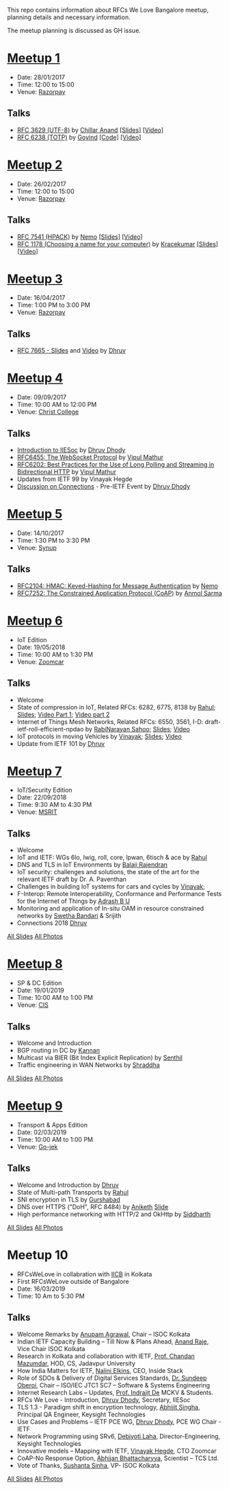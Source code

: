 This repo contains information about RFCs We Love Bangalore meetup, planning details and necessary information.

The meetup planning is discussed as GH issue.

# [Meetup 1](https://github.com/rfcswelove/rfcs_we_love/issues/1)

- Date: 28/01/2017
- Time: 12:00  to 15:00
- Venue: [Razorpay](https://where.rzp.io)

## Talks

- [RFC 3629 (UTF-8)](https://tools.ietf.org/html/rfc3629) by [Chillar Anand](https://twitter.com/ChillarAnand) [[Slides]](https://chillaranand.github.io/unicode/) [[Video]](https://www.youtube.com/watch?v=nQVMljKldvo)
- [RFC 6238 (TOTP)](https://tools.ietf.org/html/rfc6238) by [Govind](https://twitter.com/xgovindx) [[Code]](https://gist.github.com/GoWind/97cc76e3aa20b4c40e7c1c7bb74568ad) [[Video]](https://twitter.com/rfcs_we_love/status/825251870524395520)


# [Meetup 2](https://github.com/rfcswelove/rfcs_we_love/issues/5)

- Date: 26/02/2017
- Time: 12:00  to 15:00
- Venue: [Razorpay](https://where.rzp.io)

## Talks

- [RFC 7541 (HPACK)](https://tools.ietf.org/html/rfc7541) by [Nemo](https://github.com/captn3m0) [[Slides]]() [[Video]](https://t.co/ntKkyKgOq7)
- [RFC 1178 (Choosing a name for your computer)](https://tools.ietf.org/html/rfc1178) by [Kracekumar](https://github.com/kracekumar) [[Slides]](http://slides.com/kracekumarramaraju/naming-a-computer) [[Video]](https://t.co/zcbQb5Nico)

# [Meetup 3](https://github.com/rfcswelove/rfcs_we_love/issues/6)

- Date: 16/04/2017
- Time: 1:00 PM to 3:00 PM
- Venue: [Razorpay](https://where.rzp.io)

## Talks

- [RFC 7665 - Slides](https://github.com/dhruvdhody-huawei/ietf/blob/master/RFC%207665.pdf) and [Video](https://twitter.com/rfcs_we_love/status/853530315737841664) by [Dhruv](dhruvdhody-huawei)


# [Meetup 4](https://github.com/rfcswelove/rfcs_we_love/issues/7)

- Date: 09/09/2017
- Time: 10:00 AM to 12:00 PM
- Venue: [Christ College](https://goo.gl/maps/obFoavQdSy52)

## Talks

- [Introduction to IIESoc](https://github.com/dhruvdhody-huawei/iiesoc/blob/master/Introduction%20to%20IIESoc.pdf) by [Dhruv Dhody](https://github.com/dhruvdhody-huawei)
- [RFC6455: The WebSocket Protocol](https://gitpitch.com/VipulMathur/rfc-meetup-sep2017?grs=gitlab) by [Vipul Mathur](https://twitter.com/VipulMathur)
- [RFC6202: Best Practices for the Use of Long Polling and Streaming in Bidirectional HTTP](https://gitpitch.com/VipulMathur/rfc-meetup-sep2017?grs=gitlab) by [Vipul Mathur](https://twitter.com/VipulMathur)
- Updates from IETF 99 by Vinayak Hegde
- [Discussion on Connections](https://cdn.rawgit.com/dhruvdhody-huawei/iiesoc/172581b7/Connections.pdf) - Pre-IETF Event by [Dhruv Dhody](https://github.com/dhruvdhody-huawei)

# [Meetup 5](https://github.com/rfcswelove/rfcs_we_love/issues/8)

- Date: 14/10/2017
- Time: 1:30 PM to 3:30 PM
- Venue: [Synup](http://bit.ly/old-synup-office)

## Talks

- [RFC2104: HMAC: Keyed-Hashing for Message Authentication](http://slides.com/captn3m0/deck-9#/) by [Nemo](https://github.com/captn3m0)
- [RFC7252:  The Constrained Application Protocol (CoAP)](https://speakerd.s3.amazonaws.com/presentations/652da89359ea40bab194a5607f4bed2b/CoAP.pdf) by [Anmol Sarma](https://www.anmolsarma.in/)

# [Meetup 6](https://github.com/rfcswelove/rfcs_we_love/issues/12)

- IoT Edition
- Date: 19/05/2018
- Time: 10:00 AM to 1:30 PM
- Venue: [Zoomcar](https://goo.gl/maps/J3SbjeUaeRr)

## Talks 

- Welcome
- State of compression in IoT, Related RFCs: 6282, 6775, 8138 by [Rahul](https://www.linkedin.com/in/rahul-jadhav-a0485310);
[Slides](https://drive.google.com/open?id=1GYaC3R629ISdT1XcoTNgTG4_z_qHjGVB); [Video Part 1](https://youtu.be/yHa4ie1wqTY); [Video part 2](https://youtu.be/8g_am4DIhpE) 
- Internet of Things Mesh Networks, Related RFCs: 6550, 3561, I-D: draft-ietf-roll-efficient-npdao by [RabiNarayan Sahoo](https://www.linkedin.com/in/rabi-narayan-sahoo-64142178/); [Slides](https://drive.google.com/open?id=1DULJRwZhLd10JqQo7MLi9ppgoig-H5Yq); [Video](https://youtu.be/jkKO3NGXpCQ) 
- IoT protocols in moving Vehicles by [Vinayak](https://www.linkedin.com/in/vinayakh/); [Slides](https://drive.google.com/open?id=1VpT9-t2-oeIa4KdpJQ3aMrQYsGYNN6jA); [Video](https://youtu.be/bv6Gl2oJ96U) 
- Update from IETF 101 by [Dhruv](https://www.dhruvdhody.com/)

# [Meetup 7](https://github.com/rfcswelove/rfcs_we_love/issues/15)

- IoT/Security Edition
- Date: 22/09/2018
- Time: 9:30 AM to 4:30 PM
- Venue: [MSRIT](http://www.msrit.edu/)

## Talks 

- Welcome
- IoT and IETF: WGs  6lo, lwig, roll, core, lpwan, 6tisch & ace by [Rahul](https://www.linkedin.com/in/rahul-jadhav-a0485310)
- DNS and TLS in IoT Environments by [Balaji Rajendran](https://www.linkedin.com/in/balajirajendran/) 
- IoT security: challenges and solutions, the state of the art for the relevant IETF draft by Dr. A. Paventhan
- Challenges in building IoT systems for cars and cycles by [Vinayak](https://www.linkedin.com/in/vinayakh/);
- F-Interop: Remote Interoperability, Conformance and Performance Tests for the Internet of Things by [Adrash B U](https://www.linkedin.com/in/adarsh-b-u-70640792/?originalSubdomain=in)
- Monitoring and application of In-situ OAM in resource constrained networks by [Swetha Bandari](https://www.linkedin.com/in/bhandari-shwetha-2830b45/?originalSubdomain=in) & Srijith
- Connections 2018 [Dhruv](https://www.dhruvdhody.com/)

[All Slides](https://drive.google.com/drive/u/1/folders/1J-M8B-keylkMYHt8oMvpvEvFODG_QQSL)
[All Photos](https://photos.app.goo.gl/qZkZ1noQ1HYo7EqE9)

# [Meetup 8](https://github.com/rfcswelove/rfcs_we_love/issues/16)

- SP & DC Edition
- Date: 19/01/2019
- Time: 10:00 AM to 1:00 PM
- Venue: [CIS](https://cis-india.org/)

## Talks 

- Welcome and Introduction
- BGP routing in DC by [Kannan](https://www.linkedin.com/in/kannan-jayaraman-1472552/) 
- Multicast via BIER (Bit Index Explicit Replication) by [Senthil](https://www.linkedin.com/in/senthil-dhanaraj-00149914/)
- Traffic engineering in WAN Networks by [Shraddha](https://www.linkedin.com/in/shraddha-hegde-9b75772/)

[All Slides](https://drive.google.com/drive/folders/1-IS0iKkVVuWrkFgiGt-veNIVXM4XSDt1?usp=sharing)
[All Photos](https://photos.app.goo.gl/dqwgpJRx93VFCeqv6)

# [Meetup 9](https://github.com/rfcswelove/rfcs_we_love/issues/17)

- Transport & Apps Edition
- Date: 02/03/2019
- Time: 10:00 AM to 1:00 PM
- Venue: [Go-jek](https://www.gojek.io/)

## Talks 

- Welcome and Introduction by [Dhruv](https://www.dhruvdhody.com/publications)
- State of Multi-path Transports by [Rahul](https://www.linkedin.com/in/rahul-jadhav-a0485310)
- SNI encryption in TLS by [Gurshabad](https://gurshabad.github.io/)
- DNS over HTTPS ("DoH", RFC 8484) by [Aniketh](https://in.linkedin.com/in/aniketh-gireesh-55483a136) [Slide](https://slides.com/anikethgireesh/deck-10/#/)
- High performance networking with HTTP/2 and OkHttp by [Siddharth](https://in.linkedin.com/in/simathur)

[All Slides](https://drive.google.com/open?id=1Eysohp5QqmAKMBg96EL-7rFbHoNRxXB_)
[All Photos](https://drive.google.com/drive/folders/1Eysohp5QqmAKMBg96EL-7rFbHoNRxXB_?usp=sharing)

# Meetup 10

- RFCsWeLove in collabration with [IICB](http://iicb.org/) in Kolkata
- First RFCsWeLove outside of Bangalore
- Date: 16/03/2019
- Time: 10 Am to 5:30 PM

## Talks

- Welcome Remarks by [Anupam Agrawal](https://www.linkedin.com/in/anupamagrawal/?originalSubdomain=in), Chair – ISOC Kolkata
- Indian IETF Capacity Building – Till Now & Plans Ahead, [Anand Raje](https://www.linkedin.com/in/anandraje/), Vice Chair ISOC Kolkata
- Research in Kolkata and collaboration with IETF, [Prof. Chandan Mazumdar](http://www.jaduniv.edu.in/profile.php?uid=648), HOD, CS, Jadavpur University
- How India Matters for IETF, [Nalini Elkins](https://www.linkedin.com/in/nalini-elkins-2a78b7/), CEO, Inside Stack
- Role of SDOs & Delivery of Digital Services Standards, [Dr. Sundeep Oberoi](https://www.linkedin.com/in/sundeep-oberoi-9928aa1/), Chair – ISO/IEC JTC1 SC7 – Software & Systems Engineering
- Internet Research Labs – Updates, [Prof. Indrajit De](https://www.linkedin.com/in/dr-indrajit-de-65b00889/?originalSubdomain=in) MCKV & Students.
- RFCs We Love - Introduction, [Dhruv Dhody](https://www.dhruvdhody.com/publications), Secretary, IIESoc
- TLS 1.3 - Paradigm shift in encryption technology, [Abhijit Singha](https://www.linkedin.com/in/abhijit-singha-8a7a89138/), Principal QA Engineer, Keysight Technologies
- Use Cases and Problems – IETF PCE WG, [Dhruv Dhody](https://www.dhruvdhody.com/publications), PCE WG Chair - IETF
- Network Programming using SRv6, [Debjyoti Laha](https://www.linkedin.com/in/debjyotilaha/), Director-Engineering, Keysight Technologies
- Innovative models – Mapping with IETF, [Vinayak Hegde](https://www.linkedin.com/in/vinayakh/), CTO Zoomcar
- CoAP-No Response Option, [Abhijan Bhattacharyya](https://www.linkedin.com/in/abhijan-bhattacharyya-59b1a019/), Scientist – TCS Ltd.
- Vote of Thanks, [Sushanta Sinha](https://www.linkedin.com/in/sushantasinha/), VP- ISOC Kolkata

[All Slides](https://drive.google.com/file/d/1JjYHH_Nwdki1zd8sUbcp9i2JaxlC26Cx/view?usp=sharing)
[All Photos](https://photos.app.goo.gl/DnxKJz9zXrsPmfah8)
